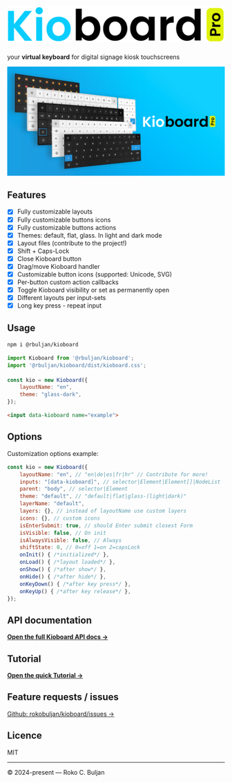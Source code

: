 # <picture><source media="(prefers-color-scheme: dark)" srcset="kioboard-logo-dark.svg"><img alt="Kioboard" src="kioboard-logo.svg"></picture>

your  **virtual keyboard** for digital signage kiosk touchscreens

![Kioboard](wallpaper.png)

## Features

- [x] Fully customizable layouts
- [x] Fully customizable buttons icons
- [x] Fully customizable buttons actions
- [x] Themes: default, flat, glass. In light and dark mode
- [x] Layout files (contribute to the project!)
- [x] Shift + Caps-Lock
- [x] Close Kioboard button
- [x] Drag/move Kioboard handler
- [x] Customizable button icons (supported: Unicode, SVG)
- [x] Per-button custom action callbacks
- [x] Toggle Kioboard visibility or set as permanently open
- [x] Different layouts per input-sets
- [x] Long key press - repeat input

## Usage

```bash
npm i @rbuljan/kioboard
```

```js
import Kioboard from '@rbuljan/kioboard';
import '@rbuljan/kioboard/dist/kioboard.css';

const kio = new Kioboard({
    layoutName: "en",
    theme: "glass-dark",
});
```

```html
<input data-kioboard name="example">
```

## Options

Customization options example:

```js
const kio = new Kioboard({
    layoutName: "en", // "en|de|es|fr|hr" // Contribute for more!
    inputs: "[data-kioboard]", // selector|Element|Element[]|NodeList
    parent: "body", // selector|Element
    theme: "default", // "default|flat|glass-(light|dark)"
    layerName: "default",
    layers: {}, // instead of layoutName use custom layers
    icons: {}, // custom icons
    isEnterSubmit: true, // should Enter submit closest Form
    isVisible: false, // On init
    isAlwaysVisible: false, // Always
    shiftState: 0, // 0=off 1=on 2=capsLock
    onInit() { /*initialized*/ },
    onLoad() { /*layout loaded*/ },
    onShow() { /*after show*/ },
    onHide() { /*after hide*/ },
    onKeyDown() { /*after key press*/ },
    onKeyUp() { /*after key release*/ },
});
```

## API documentation

**[Open the full Kioboard API docs &rarr;](docs.md)**

## Tutorial

**[Open the quick Tutorial &rarr;](tutorial.md)**

## Feature requests / issues

[Github: rokobuljan/kioboard/issues &rarr;](https://github.com/rokobuljan/kioboard/issues)

## Licence

MIT

___

&copy; 2024-present — Roko C. Buljan
